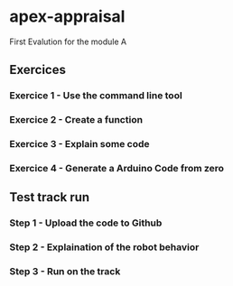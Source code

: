 # apex-appraisal
First Evalution for the module A

## Exercices

### Exercice 1 - Use the command line tool
### Exercice 2 - Create a function
### Exercice 3 - Explain some code
### Exercice 4 - Generate a Arduino Code from zero

## Test track run

### Step 1 - Upload the code to Github
### Step 2 - Explaination of the robot behavior
### Step 3 - Run on the track

